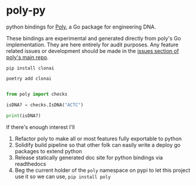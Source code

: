 # poly-py

python bindings for [Poly](https://github.com/bebop/poly), a Go package for engineering DNA.

These bindings are experimental and generated directly from poly's Go implementation.
They are here entirely for audit purposes. Any feature related issues or development should be made
in the [issues section of poly's main repo](https://github.com/bebop/poly/issues).

`pip install clonai`

`poetry add clonai`

```python

from poly import checks

isDNA? = checks.IsDNA("ACTC")

print(isDNA?)
```

If there's enough interest I'll

1. Refactor poly to make all or most features fully exportable to python
2. Solidify build pipeline so that other folk can easily write a deploy go packages to extend python
3. Release statically generated doc site for python bindings via readthedocs
4. Beg the current holder of the `poly` namespace on pypi to let this project use it so we can use, `pip install poly`
